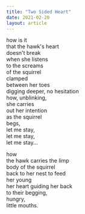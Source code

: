 ```yaml
---
title: "Two Sided Heart"
date: 2021-02-20
layout: article
---
```


how is it  
that the hawk's heart   
doesn't break  
when she listens   
to the screams  
of the squirrel   
clamped   
between her toes  
digging deeper, no hesitation  
how, unblinking,     
she carries   
out her intention   
as the squirrel  
begs,  
let me stay,   
let me stay,   
let me stay...  

how  
the hawk carries the limp   
body of the squirrel  
back to her nest to feed   
her young  
her heart guiding her back   
to their begging,  
hungry,  
little mouths.